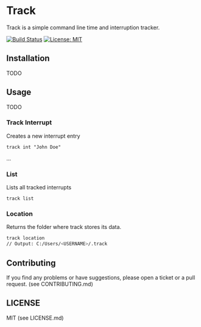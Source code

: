 # Track

Track is a simple command line time and interruption tracker.

[![Build Status](https://travis-ci.org/zlypher/track.svg?branch=master)](https://travis-ci.org/zlypher/track)
[![License: MIT](https://img.shields.io/badge/License-MIT-yellow.svg)](https://opensource.org/licenses/MIT)

## Installation

TODO

## Usage

TODO

### Track Interrupt

Creates a new interrupt entry

```
track int "John Doe"
```

...

### List

Lists all tracked interrupts

```
track list
```

### Location

Returns the folder where track stores its data.

```bash
track location
// Output: C:/Users/<USERNAME>/.track
```

## Contributing

If you find any problems or have suggestions, please open a ticket or a pull request. (see CONTRIBUTING.md)

## LICENSE

MIT (see LICENSE.md)
